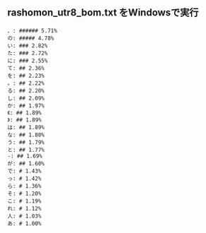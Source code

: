 ## rashomon_utr8_bom.txt をWindowsで実行

>

    、: ###### 5.71%
    の: ##### 4.78%
    い: ### 2.82%
    た: ### 2.72%
    に: ### 2.55%
    て: ## 2.36%
    を: ## 2.23%
    。: ## 2.22%
    る: ## 2.20%
    し: ## 2.09%
    か: ## 1.97%
    《: ## 1.89%
    》: ## 1.89%
    は: ## 1.89%
    な: ## 1.80%
    う: ## 1.79%
    と: ## 1.77%
    -: ## 1.69%
    が: ## 1.60%
    で: # 1.43%
    っ: # 1.42%
    ら: # 1.36%
    そ: # 1.20%
    こ: # 1.19%
    れ: # 1.12%
    人: # 1.03%
    あ: # 1.00%
